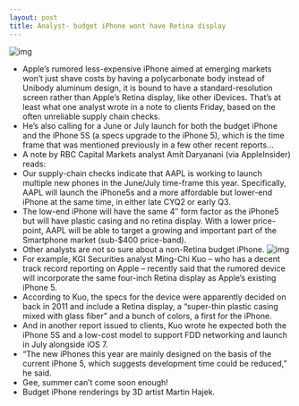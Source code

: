 ```yaml
---
layout: post
title: Analyst- budget iPhone wont have Retina display
---
```

![img](http://media.idownloadblog.com/wp-content/uploads/2013/03/Budget-iPhone-Martin-Hajek-002.jpg)
* Apple’s rumored less-expensive iPhone aimed at emerging markets won’t just shave costs by having a polycarbonate body instead of Unibody aluminum design, it is bound to have a standard-resolution screen rather than Apple’s Retina display, like other iDevices. That’s at least what one analyst wrote in a note to clients Friday, based on the often unreliable supply chain checks.
* He’s also calling for a June or July launch for both the budget iPhone and the iPhone 5S (a specs upgrade to the iPhone 5), which is the time frame that was mentioned previously in a few other recent reports…
* A note by RBC Capital Markets analyst Amit Daryanani (via AppleInsider) reads:
* Our supply-chain checks indicate that AAPL is working to launch multiple new phones in the June/July time-frame this year. Specifically, AAPL will launch the iPhone5s and a more affordable but lower-end iPhone at the same time, in either late CYQ2 or early Q3.
* The low-end iPhone will have the same 4″ form factor as the iPhone5 but will have plastic casing and no retina display. With a lower price-point, AAPL will be able to target a growing and important part of the Smartphone market (sub-$400 price-band).
* Other analysts are not so sure about a non-Retina budget iPhone.
![img](http://media.idownloadblog.com/wp-content/uploads/2013/03/Budget-iPhone-Martin-Hajek-001.jpg)
* For example, KGI Securities analyst Ming-Chi Kuo – who has a decent track record reporting on Apple – recently said that the rumored device will incorporate the same four-inch Retina display as Apple’s existing iPhone 5.
* According to Kuo, the specs for the device were apparently decided on back in 2011 and include a Retina display, a “super-thin plastic casing mixed with glass fiber” and a bunch of colors, a first for the iPhone.
* And in another report issued to clients, Kuo wrote he expected both the iPhone 5S and a low-cost model to support FDD networking and launch in July alongside iOS 7.
* “The new iPhones this year are mainly designed on the basis of the current iPhone 5, which suggests development time could be reduced,” he said.
* Gee, summer can’t come soon enough!
* Budget iPhone renderings by 3D artist Martin Hajek.

